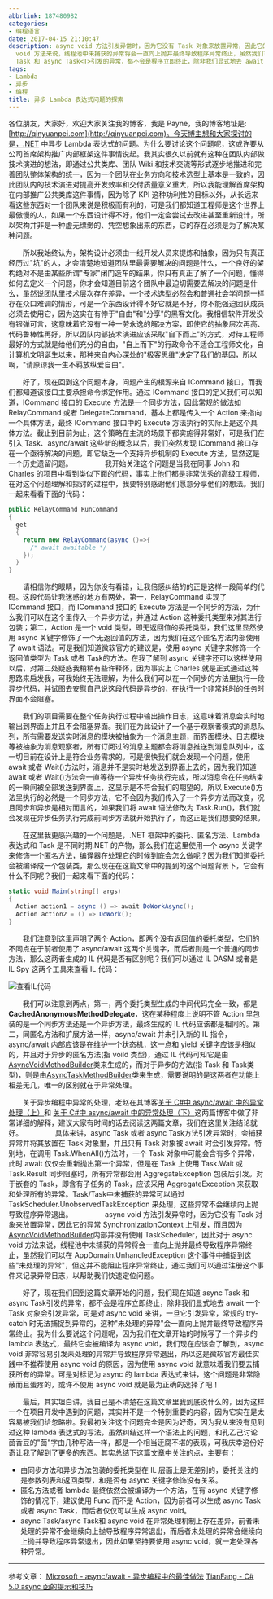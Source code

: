 ```yaml
---
abbrlink: 187480982
categories:
- 编程语言
date: 2017-04-15 21:10:47
description: async void 方法引发异常时，因为它没有 Task 对象来放置异常，因此它的异常 SynchronizationContext 上引发，而且因为[AsyncVoidMethodBuilder](http://msdn.microsoft.com/en-us/library/system.runtime.compilerservices.asyncvoidmethodbuilder.aspx)内部并没有使用 TaskScheduler，因此对于 async
  void 方法来说，线程池中未捕获的异常将会一直向上抛并最终导致程序异常终止，虽然我们可以在 AppDomain.UnhandledException 这个事件中捕捉到这些"未处理的异常"，但这并不能阻止程序异常终止，通过我们可以通过注册这个事件来记录异常日志，以帮助我们快速定位问题;好了，现在我们回到这篇文章开始的问题，我们现在知道 async
  Task 和 async Task<T>引发的异常，都不会是程序立即终止，除非我们显式地去 await 一个 Task 对象会引发异常，可是对 async void 来讲，一旦它引发异常，常规的 try-catch 时无法捕捉到异常的，这种"未处理的异常"会一直向上抛并最终导致程序异常终止;我们注意到这里声明了两个 Action，即两个没有返回值的委托类型，它们的不同点在于前者使用了 async/await 这两个关键字，而后者则是一个普通的同步方法，那么这两者生成的 IL 代码是否有区别呢
tags:
- Lambda
- 异步
- 编程
title: 异步 Lambda 表达式问题的探索
---
```


各位朋友，大家好，欢迎大家关注我的博客，我是 Payne，我的博客地址是:[http://qinyuanpei.com](http://qinyuanpei.com)。今天博主想和大家探讨的是，.NET 中异步 Lambda 表达式的问题。为什么要讨论这个问题呢，这或许要从公司首席架构推广内部框架这件事情说起。我其实很久以前就有这种在团队内部做技术演进的想法，即通过公共类库、团队 Wiki 和技术交流等形式逐步地推进和完善团队整体架构的统一，因为一个团队在业务方向和技术选型上基本是一致的，因此团队内的技术演进对提高开发效率和交付质量意义重大，所以我能理解首席架构在内部推广公共类库这件事情，因为除了 KPI 这种功利性的目标以外，从长远来看这些东西对一个团队来说是积极而有利的，可是我们都知道工程师是这个世界上最傲慢的人，如果一个东西设计得不好，他们一定会尝试去改进甚至重新设计，所以架构并非是一种虚无缥缈的、凭空想象出来的东西，它的存在必须是为了解决某种问题。

  所以我始终认为，架构设计必须由一线开发人员来提炼和抽象，因为只有真正经历过"坑"的人，才会清楚地知道团队里最需要解决的问题是什么，一个良好的架构绝对不是由某些所谓"专家"闭门造车的结果，你只有真正了解了一个问题，懂得如何去定义一个问题，你才会知道目前这个团队中最迫切需要去解决的问题是什么，虽然说团队里技术层次存在差异，一个技术选型必然会和普通社会学问题一样存在众口难调的情形，可是一个东西设计得不好它就是不好，你不能强迫团队成员必须去使用它，因为这实在有悖于"自由"和"分享"的黑客文化。我相信软件开发没有银弹可言，这意味着它没有一种一劳永逸的解决方案，即使它的抽象层次再高、代码鲁棒性再好，所以团队内部技术演进应该采取"自下而上"的方式，对待工程师最好的方式就是给他们充分的自由，"自上而下"的行政命令不适合工程师文化，自计算机文明诞生以来，那种来自内心深处的"极客思维"决定了我们的基因，所以啊，"请原谅我一生不羁放纵爱自由"。

  好了，现在回到这个问题本身，问题产生的根源来自 ICommand 接口，而我们都知道该接口主要承担命令绑定作用。通过 ICommand 接口的定义我们可以知道，ICommand 接口的 Execute 方法是一个同步方法，因此常规的做法如 RelayCommand 或者 DelegateCommand，基本上都是传入一个 Action 来指向一个具体方法，最终 ICommand 接口中的 Execute 方法执行的实际上是这个具体方法。截止到目前为止，这个策略在主流的场景下都实施得非常好，可是我们在引入 Task、async/await 这些新的概念以后，我们突然发现 ICommand 接口存在一个亟待解决的问题，即它缺乏一个支持异步机制的 Execute 方法，显然这是一个历史遗留问题。
  
  我开始关注这个问题是当我在同事 John 和 Charles 的项目中看到类似下面的代码，事实上他们都是非常优秀的高级工程师，在对这个问题理解和探讨的过程中，我要特别感谢他们愿意分享他们的想法。我们一起来看看下面的代码：
```csharp
public RelayCommand RunCommand
{
  get
  {
    return new RelayCommand(async ()=>{
      /* await awaitable */
    });
  }
}
```
  请相信你的眼睛，因为你没有看错，让我倍感纠结的的正是这样一段简单的代码。这段代码让我迷惑的地方有两处，第一，RelayCommand 实现了 ICommand 接口，而 ICommand 接口的 Execute 方法是一个同步的方法，为什么我们可以在这个里传入一个异步方法，并通过 Action 这种委托类型来对其进行包装；第二，Action 是一个 void 类型，即无返回值的委托类型，我们这里显然使用 async 关键字修饰了一个无返回值的方法，因为我们在这个匿名方法内部使用了 await 语法。可是我们知道微软官方的建议是，使用 async 关键字来修饰一个返回值类型为 Task 或者 Task<T>的方法。在我了解到 async 关键字还可以这样使用以后，对第二处疑惑我稍稍有些许释怀，因为事实上 Charles 就是正式通过这种思路来启发我，可我始终无法理解，为什么我们可以在一个同步的方法里执行一段异步代码，并试图去安慰自己说这段代码是异步的，在执行一个非常耗时的任务时界面不会阻塞。

  我们的项目需要在整个任务执行过程中输出操作日志，这意味着消息会实时地输出到界面上并且不会阻塞界面。我们在为此设计了一个基于观察者模式的消息队列，所有需要发送实时消息的模块被抽象为一个消息主题，而界面模块、日志模块等被抽象为消息观察者，所有订阅过的消息主题都会将消息推送到消息队列中，这一切目前在设计上是符合业务需求的。可是很快我们就会发现一个问题，使用 await 或者 Wait()方法时，消息并不是实时地发送到界面上去的，因为我们知道 await 或者 Wait()方法会一直等待一个异步任务执行完成，所以消息会在任务结束的一瞬间被全部发送到界面上，这显示是不符合我们的期望的，所以 Execute()方法里执行的必然是一个同步方法，它不会因为我们传入了一个异步方法而改变，况且同步和异步是相对而言的，如果我们将 await 语法修改为 Task.Run()，我们就会发现在异步任务执行完成前同步方法就开始执行了，而这正是我们想要的结果。

  在这里我更感兴趣的一个问题是，.NET 框架中的委托、匿名方法、Lambda 表达式和 Task 是不同时期.NET 的产物，那么我们在这里使用一个 async 关键字来修饰一个匿名方法，编译器在处理它的时候到底会怎么做呢？因为我们知道委托会被编译成一个包装类，那么现在在这篇文章中的提到的这个问题背景下，它会有什么不同呢？我们一起来看下面的代码：

```csharp
static void Main(string[] args)
{
  Action action1 = async () => await DoWorkAsync();
  Action action2 = () => DoWork();
}
```

  我们注意到这里声明了两个 Action，即两个没有返回值的委托类型，它们的不同点在于前者使用了 async/await 这两个关键字，而后者则是一个普通的同步方法，那么这两者生成的 IL 代码是否有区别呢？我们可以通过 IL DASM 或者是 IL Spy 这两个工具来查看 IL 代码：

![查看IL代码](https://ww1.sinaimg.cn/large/4c36074fly1fzix8rsjiej20sh0g0tav.jpg)

  我们可以注意到两点，第一，两个委托类型生成的中间代码完全一致，都是**CachedAnonymousMethodDelegate**，这在某种程度上说明不管 Action 里包装的是一个同步方法还是一个异步方法，最终生成的 IL 代码应该都是相同的。第二，同匿名方法和扩展方法一样，async/await 并未引入新的 IL 指令，async/await 内部应该是在维护一个状态机，这一点和 yield 关键字应该是相似的，并且对于异步的匿名方法(指 voild 类型)，通过 IL 代码可知它是由[AsyncVoidMethodBuilder](http://msdn.microsoft.com/en-us/library/system.runtime.compilerservices.asyncvoidmethodbuilder.aspx)类来生成的，而对于异步的方法(指 Task 和 Task<T>类型)，则是由[AsyncTaskMethodBuilder](http://msdn.microsoft.com/en-us/library/system.runtime.compilerservices.asynctaskmethodbuilder.aspx)类来生成，需要说明的是这两者在功能上相差无几，唯一的区别就在于异常处理。

  关于异步编程中异常的处理，老赵在其博客[关于 C#中 async/await 中的异常处理（上）](http://blog.zhaojie.me/2012/04/exception-handling-in-csharp-async-await-1.html)和 [关于 C#中 async/await 中的异常处理（下）](http://blog.zhaojie.me/2012/04/exception-handling-in-csharp-async-await-2.html)这两篇博客中做了非常详细的解释，建议大家有时间的话去阅读这两篇文章，我们在这里关注结论就好。
  
  具体来讲，async Task 或者 async Task<T>方法引发异常时，会捕获异常并将其放置在 Task 对象里，并且只有 Task 对象被 await 时会引发异常。特别地，在调用 Task.WhenAll()方法时，一个 Task 对象中可能会含有多个异常，此时 await 仅仅会重新抛出第一个异常，但是在 Task 上使用 Task.Wait 或 Task.Result 同步阻塞时，所有异常都会用 AggregateException 包装后引发。对于嵌套的 Task，即含有子任务的 Task，应该采用 AggregateException 来获取和处理所有的异常。Task/Task<T>中未捕获的异常可以通过 TaskScheduler.UnobservedTaskException 来处理，这些异常不会继续向上抛导致程序异常退出。
  
  async void 方法引发异常时，因为它没有 Task 对象来放置异常，因此它的异常 SynchronizationContext 上引发，而且因为[AsyncVoidMethodBuilder](http://msdn.microsoft.com/en-us/library/system.runtime.compilerservices.asyncvoidmethodbuilder.aspx)内部并没有使用 TaskScheduler，因此对于 async void 方法来说，线程池中未捕获的异常将会一直向上抛并最终导致程序异常终止，虽然我们可以在 AppDomain.UnhandledException 这个事件中捕捉到这些"未处理的异常"，但这并不能阻止程序异常终止，通过我们可以通过注册这个事件来记录异常日志，以帮助我们快速定位问题。

  好了，现在我们回到这篇文章开始的问题，我们现在知道 async Task 和 async Task<T>引发的异常，都不会是程序立即终止，除非我们显式地去 await 一个 Task 对象会引发异常，可是对 async void 来讲，一旦它引发异常，常规的 try-catch 时无法捕捉到异常的，这种"未处理的异常"会一直向上抛并最终导致程序异常终止。我为什么要说这个问题呢，因为我们在文章开始的时候写了一个异步的 lambda 表达式，最终它会被编译为 async void，我们现在应该会了解到，async void 非常容易引发未处理的异常并导致程序异常退出，所以这是微软官方最佳实践中不推荐使用 async void 的原因，因为使用 async void 就意味着我们要去捕获所有的异常。可是对标记为 async 的 lambda 表达式来讲，这个问题是非常隐蔽而且蛋疼的，或许不使用 async void 就是最为正确的选择了吧！

  最后，其实坦白讲，我自己是不清楚在这篇文章里我到底说什么的，因为这样一个在项目开发中遇到的问题，其实并不是一个特别重要的内容，因为它实在是太容易被我们给忽略啦。我最初关注这个问题完全是因为好奇，因为我从来没有见到过这种 lambda 表达式的写法，虽然纠结这样一个语法上的问题，和孔乙己讨论茴香豆的"茴"字由几种写法一样，都是一个相当迂腐不堪的表现，可我庆幸这份好奇让我了解到了更多的东西。其实总结下这篇文章中关注的点，主要有：

* 由同步方法和异步方法包装的委托类型在 IL 层面上是无差别的，委托关注的是参数列表和返回类型，和是否有 async 关键字修饰没有关系。
* 匿名方法或者 lambda 最终依然会被编译为一个方法，在有 async 关键字修饰的情况下，建议使用 Func 而不是 Action，因为前者可以生成 async Task 或者 async Task<T>，而后者仅仅可以生成 async void。
* async Task/async Task<T>和 async void 在异常处理机制上存在差异，前者未处理的异常不会继续向上抛导致程序异常退出，而后者未处理的异常会继续向上抛并导致程序异常退出，因此如果坚持要使用 async void，就一定处理各种异常。



---

参考文章：
[Microsoft - async/await - 异步编程中的最佳做法](https://www.baidu.com/link?url=f9umAhHAgIYBz5X8dwyjUnu1g8w9RCPtJohhtnWsxDW8BdwLHKFVP0hA1sg0PwOTBF6zKP7AlEPZKiDYgLGleK&wd=&eqid=e9ff05d4000bd133000000035921a2ab)
[TianFang - C# 5.0 async 函的提示和技巧](http://www.cnblogs.com/TianFang/archive/2012/12/24/2831341.html)